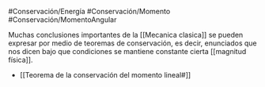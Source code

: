 #Conservación/Energía
#Conservación/Momento
#Conservación/MomentoAngular

Muchas conclusiones importantes de la [[Mecanica clasica]] se pueden expresar por medio de teoremas de conservación, es decir, enunciados que nos dicen bajo que condiciones se mantiene constante cierta [[magnitud física]].

- [[Teorema de la conservación del momento lineal#]]